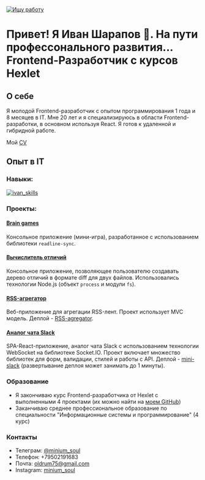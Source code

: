 [![Ищу работу](https://img.shields.io/badge/Ищу_работу-зеленый)]()

# Привет! Я Иван Шарапов 👋. На пути профессонального развития... Frontend-Разработчик с курсов Hexlet

## О себе

Я молодой Frontend-разработчик с опытом программирования 1 года и 8 месяцев в IT. Мне 20 лет и я специализируюсь в области Frontend-разработки, в основном используя React. Я готов к удаленной и гибридной работе.

Мой [CV](https://drive.google.com/file/d/1X0MH6O44XnwA6lCjpGtRnicEVHdDRMJL/view?usp=sharing)

## Опыт в IT

### Навыки:

<a href='https://svgshare.com/s/zqd' ><img src='https://svgshare.com/i/zqd.svg' title='ivan_skills' /></a>

### Проекты:

#### [Brain games](https://github.com/phenixBolseChemTree/frontend-project-lvl1)
Консольное приложение (мини-игра), разработанное с использованием библиотеки `readline-sync`.

#### [Вычислитель отличий](https://github.com/phenixBolseChemTree/frontend-project-lvl2)
Консольное приложение, позволяющее пользователю создавать дерево отличий в формате diff для двух файлов. Использовались технологии Node.js (объект `process` и модули `fs`).

#### [RSS-агрегатор](https://github.com/phenixBolseChemTree/frontend-project-11)
Веб-приложение для агрегации RSS-лент. Проект использует MVC модель. Деплой - [RSS-agregator](https://frontend-project-11-whm4.vercel.app/).

#### [Аналог чата Slack](https://github.com/phenixBolseChemTree/frontend-project-12)
SPA-React-приложение, аналог чата Slack с использованием технологии WebSocket на библиотеке Socket.IO. Проект включает множество библиотек для форм, валидации, стилей и работы с API. Деплой - [mini-slack](https://hexlet-chat-2-mtxj.onrender.com) (развертывание деплоя может занимать до 1 минуты).


### Образование

- Я закончиваю курс Frontend-разработчика от Hexlet с выполненными 4 проектами (их можно найти на [моем GitHub](https://github.com/phenixBolseChemTree))
- Заканчиваю среднее профессиональное образование по специальности "Информационные системы и программирование" (4 курс)

### Контакты

- Телеграм: [@minium_soul](https://t.me/minium_soul)
- Телефон: +79502191683
- Почта: oldrum75@gmail.com
- Instagram: [minium_soul](https://www.instagram.com/minium_soul)
